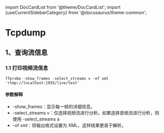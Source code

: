 import DocCardList from '@theme/DocCardList';
import {useCurrentSidebarCategory} from '@docusaurus/theme-common';

# Tcpdump


## 1、查询流信息

### 1.1 打印视频流信息

```shell
ffprobe -show_frames -select_streams v -of xml 'rtmp://localhost:1935/live/test'
```

#### 参数解释
- -show_frames：显示每一帧的详细信息。
- -select_streams v：仅选择视频流进行分析。如果选择音频流进行分析，则使用 -select_streams a
- -of xml：将输出格式设置为 XML，这样结果更易于解析。